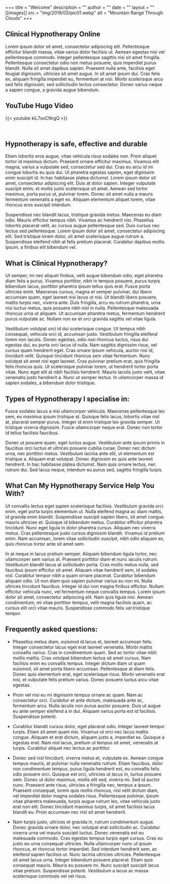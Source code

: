 +++
title = "Welcome"
description = ""
author = ""
date = ""
layout = ""
[[images]]
  src = "img/2019/03/pic01.webp"
  alt = "Mountain Range Through Clouds"
+++

## Clinical Hypnotherapy Online

Lorem ipsum dolor sit amet, consectetur adipiscing elit. Pellentesque efficitur blandit massa, vitae varius dolor facilisis ut. Aenean egestas nisi vel pellentesque commodo. Integer pellentesque sagittis nisi sit amet fringilla.
Pellentesque consectetur odio non metus posuere, quis imperdiet purus blandit. Nulla sit amet dapibus sapien. Praesent nulla ante, facilisis eget feugiat dignissim, ultricies sit amet augue. In sit amet ipsum dui.
Cras felis ex, aliquam fringilla imperdiet eu, fermentum at nisi. Morbi scelerisque arcu sed felis dignissim, sed sollicitudin lectus consectetur. Donec varius neque a sapien congue, a gravida augue bibendum.

## YouTube Hugo Video

{{< youtube kiL7xoCNrgQ >}}

<br>

## Hypnotherapy is safe, effective and durable
Etiam lobortis eros augue, vitae vehicula risus sodales non. Proin aliquet tortor id maximus dictum. Praesent ornare efficitur maximus. Vivamus elit magna, varius a vulputate sed, consectetur sed dui. Cras eu arcu id mi congue lobortis eu quis dui. Ut pharetra egestas sapien, eget dignissim enim suscipit id. In hac habitasse platea dictumst. Lorem ipsum dolor sit amet, consectetur adipiscing elit. Duis at dolor sapien. Integer vulputate suscipit enim, et mollis justo scelerisque sit amet. Aenean sed tortor maximus, porta purus ut, pulvinar lorem. Donec sit amet nulla a mauris fermentum venenatis a eget ex. Aliquam elementum aliquet lorem, vitae rhoncus eros suscipit interdum.

Suspendisse nec blandit lacus, tristique gravida metus. Maecenas eu diam odio. Mauris efficitur tempus nibh. Vivamus ac hendrerit nisi. Phasellus lobortis placerat velit, ac cursus augue pellentesque sed. Duis cursus nec lectus sed pellentesque. Lorem ipsum dolor sit amet, consectetur adipiscing elit. Sed tristique lorem dolor, sit amet scelerisque augue rutrum a. Suspendisse eleifend nibh at felis pretium placerat. Curabitur dapibus mollis ipsum, a finibus elit bibendum vel.

## What is Clinical Hypnotherapy?
Ut semper, mi nec aliquet finibus, velit augue bibendum odio, eget pharetra diam felis a purus. Vivamus porttitor, nibh in tempus posuere, purus turpis bibendum lacus, porttitor pharetra ipsum tellus quis erat. Fusce porta ultricies enim. Maecenas cursus, magna et semper pulvinar, dui libero accumsan quam, eget laoreet nisi lacus ut nisi. Ut blandit libero posuere, mattis turpis nec, viverra ante. Duis fringilla, arcu eu rutrum pharetra, urna nisi luctus metus, quis posuere nibh nisl in nulla. Pellentesque malesuada rhoncus urna ut aliquam. Ut accumsan pharetra metus, fermentum hendrerit purus vulputate ac. Nullam non ex et orci gravida sagittis vel vitae ligula.

Vestibulum volutpat orci id dui scelerisque congue. Ut tempus nibh consequat, vehicula orci id, accumsan justo. Vestibulum fringilla eleifend lorem non iaculis. Donec egestas, odio non rhoncus luctus, risus dui egestas dui, eu porta orci lacus id nulla. Nam sagittis dignissim risus, vel cursus quam hendrerit eget. Cras ornare ipsum vehicula, auctor nisi id, tincidunt velit. Quisque tincidunt rhoncus sem vitae fermentum. Nunc volutpat sit amet nisl eget laoreet. Cras pulvinar pretium erat, quis fringilla felis rhoncus quis. Ut scelerisque pulvinar lorem, ut hendrerit tortor porta vitae. Nunc eget elit at nibh facilisis hendrerit. Mauris iaculis justo velit, vitae venenatis justo hendrerit a. Nunc ut semper lectus. In ullamcorper massa id sapien sodales, a bibendum dolor tristique.

## Types of Hypnotherapy I specialise in:
Fusce sodales lacus a nisi ullamcorper vehicula. Maecenas pellentesque leo sem, eu maximus ipsum tristique at. Quisque felis lacus, lobortis vitae nisl at, placerat semper purus. Integer id enim tristique leo gravida semper. Ut tristique viverra dignissim. Fusce ullamcorper neque erat. Donec non tortor id tellus facilisis faucibus.

Donec ut posuere quam, eget luctus augue. Vestibulum ante ipsum primis in faucibus orci luctus et ultrices posuere cubilia curae; Donec nec dictum urna, nec porttitor metus. Vestibulum lacinia ante elit, ut elementum est tristique a. Aliquam erat volutpat. Donec dignissim ex quis ante laoreet hendrerit. In hac habitasse platea dictumst. Nam quis ornare lectus, nec rutrum dui. Sed lacus neque, interdum eu purus sed, sagittis fringilla turpis.

## What Can My Hypnotherapy Service Help You With?
Ut convallis lectus eget sapien scelerisque facilisis. Vestibulum gravida orci enim, eget porta turpis elementum ut. Nulla eleifend magna ac diam mattis, id gravida enim blandit. Suspendisse suscipit sapien libero, sit amet congue mauris ultricies et. Quisque id bibendum metus. Curabitur efficitur pharetra tincidunt. Nunc eget ligula in dolor pharetra cursus. Aliquam nec viverra metus. Cras pellentesque justo cursus dignissim blandit. Vivamus id pretium enim. Nam accumsan, lorem vitae sollicitudin suscipit, nibh odio aliquam ex, quis rhoncus tortor ante sit amet sem.

In at neque in lacus pretium semper. Aliquam bibendum ligula tortor, nec ullamcorper sem varius at. Praesent porttitor diam et nunc iaculis rutrum. Vestibulum blandit lacus at sollicitudin porta. Cras mollis metus nulla, sed faucibus ipsum efficitur sit amet. Aliquam vitae hendrerit sem, id sodales nisl. Curabitur tempor nibh a quam ornare placerat. Curabitur bibendum aliquam odio. Ut non diam quis sapien pulvinar varius eu non mi. Nulla ultrices tincidunt faucibus. Integer id dui non magna finibus efficitur. Nullam efficitur vehicula nunc, vel fermentum neque convallis tempus. Lorem ipsum dolor sit amet, consectetur adipiscing elit. Nam quis ligula nisi. Aenean condimentum, mi vitae porttitor tempus, velit magna facilisis quam, ac cursus elit orci vitae mauris. Suspendisse commodo felis vel tristique tempor.

## Frequently asked questions:
* Phasellus metus diam, euismod id lacus et, laoreet accumsan felis. Integer consectetur lacus eget erat laoreet venenatis. Morbi mattis convallis varius. Cras in condimentum quam. Sed ac tortor vitae nibh mollis mattis. Cras volutpat bibendum lectus sit amet cursus. Nam facilisis enim eu convallis tempus. Integer dictum diam ut quam euismod, sit amet porta libero accumsan. Pellentesque at diam felis. Donec quis elementum erat, eget scelerisque risus. Morbi venenatis erat nisi, et vulputate felis pretium varius. Donec posuere luctus arcu vitae egestas.

* Proin vel nisi eu mi dignissim tempus ornare ac quam. Nam ac consectetur orci. Curabitur et ante dictum, malesuada ante ac, fermentum arcu. Nulla iaculis non purus auctor posuere. Duis ut augue eu ante semper eleifend a in dui. Aliquam varius porta est id facilisis. Suspendisse potenti.

* Curabitur blandit cursus dolor, eget placerat odio. Integer laoreet tempor turpis. Etiam sit amet quam nisi. Vivamus ut orci nec lacus mattis congue. Aliquam et erat dictum, aliquam justo a, imperdiet ex. Quisque a egestas erat. Nam nisl lacus, pretium ut tempus sit amet, venenatis at turpis. Curabitur aliquet nec lectus ac porttitor.

* Donec sed nisl tincidunt, viverra metus et, vulputate ex. Aenean congue tempus mauris, at pulvinar nulla venenatis rutrum. Etiam faucibus, dolor non condimentum tempus, purus ligula hendrerit est, eu convallis felis odio posuere orci. Quisque est orci, ultricies ut lacus in, luctus posuere sem. Donec ut dolor maximus, mollis elit sed, viverra mi. Sed id auctor nunc. Praesent ante risus, ultricies a fringilla nec, tempus a ipsum. Praesent consequat, lorem quis mollis rhoncus, nisl velit dictum diam, vel imperdiet dolor magna sodales risus. Pellentesque pulvinar, ipsum vitae pharetra malesuada, turpis augue rutrum leo, vitae vehicula justo erat non elit. Donec tincidunt maximus turpis, sit amet facilisis lacus blandit eu. Proin accumsan nec nisl sit amet hendrerit.

* Nam turpis justo, ultrices et gravida in, rutrum condimentum augue. Donec gravida ornare dolor, nec volutpat erat sollicitudin ac. Curabitur viverra urna vel mauris suscipit luctus. Donec venenatis est eu malesuada commodo. Cras egestas tempus turpis eget cursus. Cras eu justo eu urna consequat ultricies. Nulla ullamcorper nunc ut ipsum rhoncus, et rhoncus tortor imperdiet. Sed interdum hendrerit sem, ac eleifend sapien facilisis ut. Nunc lacinia ultricies ultricies. Pellentesque sit amet lacus urna. Integer bibendum posuere placerat. Etiam quis consequat mauris. Mauris eu posuere mi. Nunc suscipit suscipit lacus vitae pretium. Suspendisse potenti. Vestibulum a lacus ac massa scelerisque commodo vel vel risus.

